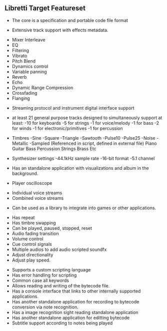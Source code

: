 ## Libretti Target Featureset


* The core is a specification and portable code file format

* Extensive track support with effects metadata.
- Mixer Interleave
- EQ
- Filtering
- Vibrato
- Pitch Blend
- Dynamics control
- Variable panning
- Reverb
- Echo
- Dynamic Range Compression
- Crossfading
- Flanging

* Streaming protocol and instrument digital interface support

* at least 21 general purpose tracks designed to simultaneously support at least:
-10 for keyboards
-5 for strings
-1 for voice/melody
-1 for bass
-2 for winds
-1 for electronic/primitives
-1 for percussion

* Timbres
-Sine 
-Square
-Triangle
-Sawtooth
-Pulse10
-Pulse25
-Noise
-Metallic
-Sampled (Referenced in script, defined in external file)
	Piano
	Guitar
	Bass
	Percussion
	Strings
	Brass
	Etc

* Synthesizer settings
-44.1kHz sample rate
-16-bit format
-5.1 channel

* Has an standalone application with visualizations and album in the background.
* Player oscilloscope
- Individual voice streams
- Combined voice streams

* Can be used as a library to integrate into games or other applications.
- Has repeat
- Has timbre swapping
- Can be played, paused, stopped, reset
- Audio fading transition
- Volume control
- Cue control signals
- Multiple audios to add audio scripted soundfx
- Adjust directionality
- Adjust play speed.

* Supports a custom scripting language
* Has error handling for scripting
* Common case all keywords
* Allows reading and writing of the bytecode file.
* Has a console interface that links to other internally supported applications.
* Has another standalone application for recording to bytecode conversion via note recognition.
* Has a image recognition sight reading standalone application
* Has another standalone application for editting bytecode
* Subtitle support according to notes being played
